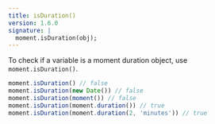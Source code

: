 ```yaml
---
title: isDuration()
version: 1.6.0
signature: |
  moment.isDuration(obj);
---
```



To check if a variable is a moment duration object, use `moment.isDuration()`.

```javascript
moment.isDuration() // false
moment.isDuration(new Date()) // false
moment.isDuration(moment()) // false
moment.isDuration(moment.duration()) // true
moment.isDuration(moment.duration(2, 'minutes')) // true
```
